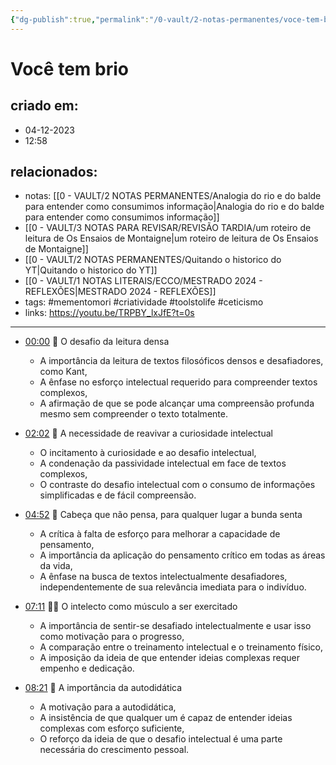 ```yaml
---
{"dg-publish":true,"permalink":"/0-vault/2-notas-permanentes/voce-tem-brio/","tags":["permanente","mementomori","criatividade","toolstolife","ceticismo"],"dgHomeLink":true,"dgShowLocalGraph":true,"dgShowFileTree":true,"dgEnableSearch":true,"noteIcon":""}
---
```


# Você tem brio

## criado em: 
- 04-12-2023
- 12:58
## relacionados:
- notas: [[0 - VAULT/2 NOTAS PERMANENTES/Analogia do rio e do balde para entender como consumimos informação\|Analogia do rio e do balde para entender como consumimos informação]]
- [[0 - VAULT/3 NOTAS PARA REVISAR/REVISÃO TARDIA/um roteiro de leitura de Os Ensaios de Montaigne\|um roteiro de leitura de Os Ensaios de Montaigne]]
- [[0 - VAULT/2 NOTAS PERMANENTES/Quitando o historico do YT\|Quitando o historico do YT]]
- [[0 - VAULT/1 NOTAS LITERAIS/ECCO/MESTRADO 2024 - REFLEXÕES\|MESTRADO 2024 - REFLEXÕES]]
- tags: #mementomori #criatividade #toolstolife #ceticismo
- links: https://youtu.be/TRPBY_lxJfE?t=0s
---

- [00:00](https://youtu.be/TRPBY_lxJfE?t=0s) 📖 O desafio da leitura densa

  - A importância da leitura de textos filosóficos densos e desafiadores, como Kant,
  - A ênfase no esforço intelectual requerido para compreender textos complexos,
  - A afirmação de que se pode alcançar uma compreensão profunda mesmo sem compreender o texto totalmente.

- [02:02](https://youtu.be/TRPBY_lxJfE?t=122s) 🧠 A necessidade de reavivar a curiosidade intelectual

  - O incitamento à curiosidade e ao desafio intelectual,
  - A condenação da passividade intelectual em face de textos complexos,
  - O contraste do desafio intelectual com o consumo de informações simplificadas e de fácil compreensão.

- [04:52](https://youtu.be/TRPBY_lxJfE?t=292s) 💭 Cabeça que não pensa, para qualquer lugar a bunda senta

  - A crítica à falta de esforço para melhorar a capacidade de pensamento,
  - A importância da aplicação do pensamento crítico em todas as áreas da vida,
  - A ênfase na busca de textos intelectualmente desafiadores, independentemente de sua relevância imediata para o indivíduo.

- [07:11](https://youtu.be/TRPBY_lxJfE?t=431s) 🏋️‍♂️ O intelecto como músculo a ser exercitado

  - A importância de sentir-se desafiado intelectualmente e usar isso como motivação para o progresso,
  - A comparação entre o treinamento intelectual e o treinamento físico,
  - A imposição da ideia de que entender ideias complexas requer empenho e dedicação.  

- [08:21](https://youtu.be/TRPBY_lxJfE?t=501s) 🎵 A importância da autodidática

  - A motivação para a autodidática,
  - A insistência de que qualquer um é capaz de entender ideias complexas com esforço suficiente,
  - O reforço da ideia de que o desafio intelectual é uma parte necessária do crescimento pessoal.